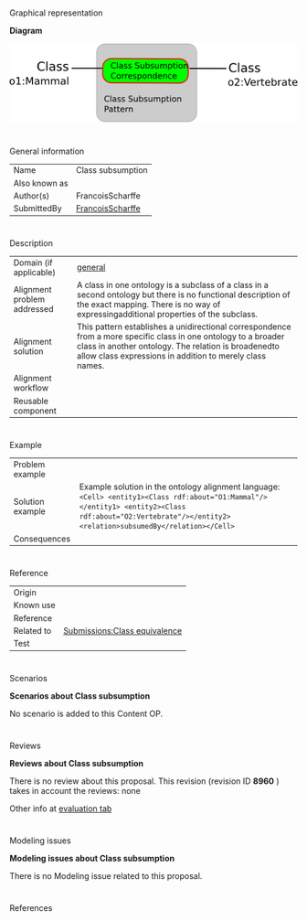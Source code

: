 # 

 Graphical representation



__Diagram__ 





[![Image:class-subsumption.png](images/6/60/Class-subsumption.png)](../Image/Class-subsumption.png "Image:class-subsumption.png")





# 

 General information




|  |  |
| --- | --- |
|  Name  |  Class subsumption  |
|  Also known as  |  |
|  Author(s)  |  FrancoisScharffe  |
|  SubmittedBy  | [FrancoisScharffe](../User/FrancoisScharffe "User:FrancoisScharffe")  |



  





# 

 Description




|  |  |
| --- | --- |
|  Domain (if applicable)  | [general](http://ontologydesignpatterns.org/wiki/index.php?title=General&action=edit&redlink=1 "General (not yet written)")  |
|  Alignment problem addressed  |  A class in one ontology is a subclass of a class in a second ontology but there is  no functional description of the exact mapping. There is no way of expressingadditional properties of the subclass.  |
|  Alignment solution  |  This pattern establishes a unidirectional correspondence from a more specific class  in one ontology to a broader class in another ontology. The relation is broadenedto allow class expressions in addition to merely class names.  |
|  Alignment workflow  |  |
|  Reusable component  |  |



  





# 

 Example




|  |  |
| --- | --- |
|  Problem example  |  |
|  Solution example  |  Example solution in the ontology alignment language: ```<Cell> <entity1><Class rdf:about="O1:Mammal"/></entity1> <entity2><Class rdf:about="O2:Vertebrate"/></entity2> <relation>subsumedBy</relation></Cell>``` |
|  Consequences  |  |



  





# 

 Reference




|  |  |
| --- | --- |
|  Origin  |  |
|  Known use  |  |
|  Reference  |  |
|  Related to  | [Submissions:Class equivalence](../Submissions/Class_equivalence "Submissions:Class equivalence")  |
|  Test  |  |



  





# 

 Scenarios




__Scenarios about Class subsumption__ 


 No scenario is added to this Content OP.
 




# 

 Reviews




__Reviews about Class subsumption__ 


 There is no review about this proposal.
This revision (revision ID
 __8960__ 
 ) takes in account the reviews: none
 



 Other info at
 [evaluation tab](http://ontologydesignpatterns.org/wiki/index.php?title=Submissions:Class_subsumption&action=evaluation "http://ontologydesignpatterns.org/wiki/index.php?title=Submissions:Class_subsumption&action=evaluation") 





  





# 

 Modeling issues




__Modeling issues about Class subsumption__ 


 There is no Modeling issue related to this proposal.
 




  





# 

 References
